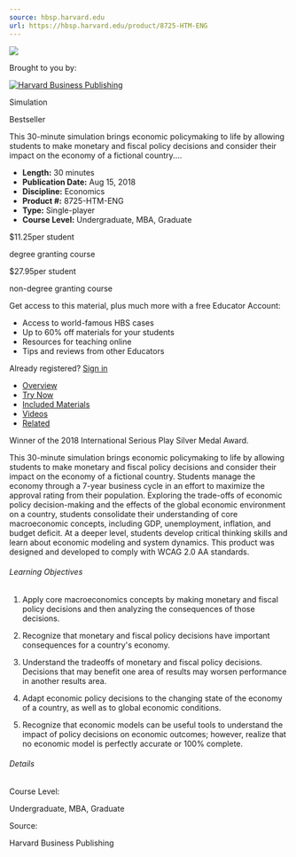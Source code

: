 ```yaml
---
source: hbsp.harvard.edu
url: https://hbsp.harvard.edu/product/8725-HTM-ENG
---
```


![](https://hbr.org/resources/images/products/8725_500.png)

Brought to you by:

[![Harvard Business Publishing](https://s3.amazonaws.com/he-product-images/logo/HE_logo.png "Harvard Business Publishing")](https://hbsp.harvard.edu/search?action=&source=Harvard%20Business%20Publishing)

Simulation

Bestseller

This 30-minute simulation brings economic policymaking to life by allowing students to make monetary and fiscal policy decisions and consider their impact on the economy of a fictional country.…

-   **Length:** 30 minutes
-   **Publication Date:** Aug 15, 2018
-   **Discipline:** Economics
-   **Product #:** 8725-HTM-ENG
-   **Type:** Single-player
-   **Course Level:** Undergraduate, MBA, Graduate

$11.25per student

degree granting course

$27.95per student

non-degree granting course

Get access to this material, plus much more with a free Educator Account:

-   Access to world-famous HBS cases
-   Up to 60% off materials for your students
-   Resources for teaching online
-   Tips and reviews from other Educators

Already registered? [Sign in](https://hbsp.harvard.edu/signin)

-   [Overview](https://hbsp.harvard.edu/product/8725-HTM-ENG?activeTab=overview&itemFindingMethod=)
-   [Try Now](https://hbsp.harvard.edu/product/8725-HTM-ENG?activeTab=try-now&itemFindingMethod=)
-   [Included Materials](https://hbsp.harvard.edu/product/8725-HTM-ENG?activeTab=include-materials&itemFindingMethod=)
-   [Videos](https://hbsp.harvard.edu/product/8725-HTM-ENG?activeTab=videos&itemFindingMethod=)
-   [Related](https://hbsp.harvard.edu/product/8725-HTM-ENG?activeTab=related&itemFindingMethod=)

Winner of the 2018 International Serious Play Silver Medal Award.

This 30-minute simulation brings economic policymaking to life by allowing students to make monetary and fiscal policy decisions and consider their impact on the economy of a fictional country. Students manage the economy through a 7-year business cycle in an effort to maximize the approval rating from their population. Exploring the trade-offs of economic policy decision-making and the effects of the global economic environment on a country, students consolidate their understanding of core macroeconomic concepts, including GDP, unemployment, inflation, and budget deficit. At a deeper level, students develop critical thinking skills and learn about economic modeling and system dynamics. This product was designed and developed to comply with WCAG 2.0 AA standards.

###### Learning Objectives

1.  Apply core macroeconomics concepts by making monetary and fiscal policy decisions and then analyzing the consequences of those decisions.
    
2.  Recognize that monetary and fiscal policy decisions have important consequences for a country's economy.
    
3.  Understand the tradeoffs of monetary and fiscal policy decisions. Decisions that may benefit one area of results may worsen performance in another results area.
    
4.  Adapt economic policy decisions to the changing state of the economy of a country, as well as to global economic conditions.
    
5.  Recognize that economic models can be useful tools to understand the impact of policy decisions on economic outcomes; however, realize that no economic model is perfectly accurate or 100% complete.
    

###### Details

Course Level:

Undergraduate, MBA, Graduate

Source:

Harvard Business Publishing
